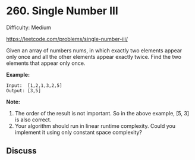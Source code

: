 # 260. Single Number III

Difficulty: Medium

https://leetcode.com/problems/single-number-iii/

Given an array of numbers nums, in which exactly two elements appear only once and all the other elements appear exactly twice. Find the two elements that appear only once.

**Example:**
```
Input:  [1,2,1,3,2,5]
Output: [3,5]
```

**Note:**  
1. The order of the result is not important. So in the above example, [5, 3] is also correct.
2. Your algorithm should run in linear runtime complexity. Could you implement it using only constant space complexity?

## Discuss
